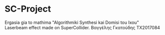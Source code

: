 # SC-Project
Ergasia gia to mathima "Algorithmiki Synthesi kai Domisi tou Ixou" 
Laserbeam effect made on SuperCollider.
Βαγγέλης Γκατούδης 
ΤΧ2017084
